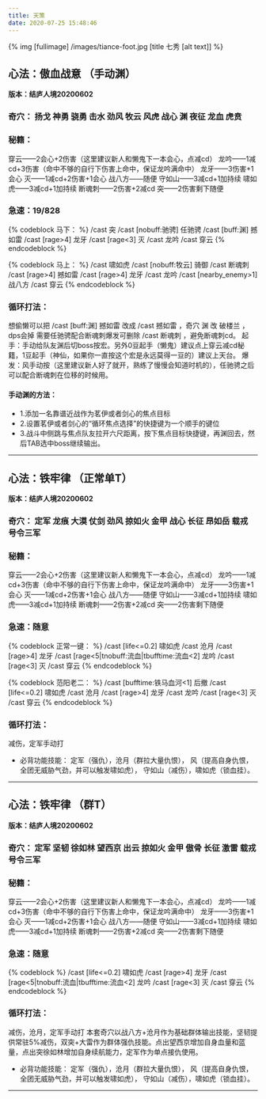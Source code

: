 ```yaml
---
title: 天策
date: 2020-07-25 15:48:46
---
```

{% img [fullimage] /images/tiance-foot.jpg [title 七秀 [alt text]] %}
## 心法：傲血战意 （手动渊）

**版本：结庐人境20200602**

### 奇穴： 扬戈 神勇 骁勇 击水 劲风 牧云 风虎 战心 渊 夜征 龙血 虎贲

### 秘籍：
穿云——2会心+2伤害（这里建议新人和懒鬼下一本会心，点减cd）
龙吟——1减cd+3伤害（命中不够的自行下伤害上命中，保证龙吟满命中）
龙牙——3伤害+1会心
灭——1减cd+2伤害+1会心
战八方——随便
守如山——3减cd+1加持续
啸如虎——3减cd+1加持续
断魂刺——2伤害+2减cd
突——2伤害剩下随便
	
### 急速：19/828
{% codeblock 马下： %}
/cast 突
/cast [nobuff:驰骋] 任驰骋
/cast [buff:渊] 撼如雷
/cast [rage>4] 龙牙
/cast [rage<3] 灭
/cast 龙吟
/cast 穿云
{% endcodeblock %}

{% codeblock 马上： %}
/cast 啸如虎
/cast [nobuff:牧云] 骑御
/cast 断魂刺
/cast [rage>4] 撼如雷
/cast [rage>4] 龙牙
/cast 龙吟
/cast [nearby_enemy>1] 战八方
/cast 穿云
{% endcodeblock %}
### 循环打法：
想偷懒可以把 /cast [buff:渊] 撼如雷 改成 /cast 撼如雷 ，奇穴 渊 改 破楼兰 ，dps会掉
需要任驰骋配合断魂刺爆发可删除  /cast 断魂刺  ，避免断魂刺cd。
起手：手动给队友渊后切boss按宏。另外0豆起手（懒鬼）建议点上穿云减cd秘籍，1豆起手（神仙，如果你一直按这个宏是永远莫得一豆的）建议上天台。
爆发：风手动按（这里建议新人好了就开，熟练了慢慢会知道时机的），任驰骋之后可以配合断魂刺在位移的时候用。
#### 手动渊的方法：
* 1.添加一名靠谱近战作为茗伊或者剑心的焦点目标
* 2.设置茗伊或者剑心的“循环焦点选择”的快捷键为一个顺手的键位
* 3.战斗中侧跳与焦点队友拉开六尺距离，按下焦点目标快捷键，再渊回去，然后TAB选中boss继续输出。

---

## 心法：铁牢律 （正常单T）

**版本：结庐人境20200602**

### 奇穴： 定军 龙痕 大漠 仗剑 劲风 掠如火 金甲 战心 长征 昂如岳 载戎 号令三军

### 秘籍：
穿云——2会心+2伤害（这里建议新人和懒鬼下一本会心，点减cd）
龙吟——1减cd+3伤害（命中不够的自行下伤害上命中，保证龙吟满命中）
龙牙——3伤害+1会心
灭——1减cd+2伤害+1会心
战八方——随便
守如山——3减cd+1加持续
啸如虎——3减cd+1加持续
断魂刺——2伤害+2减cd
突——2伤害剩下随便
	
### 急速：随意
{% codeblock 正常一键： %}
/cast [life<=0.2] 啸如虎
/cast 沧月
/cast [rage>4] 龙牙
/cast [rage<5|tnobuff:流血|tbufftime:流血<2] 龙吟
/cast [rage<3] 灭
/cast 穿云
{% endcodeblock %}

{% codeblock 范阳老二： %}
/cast [bufftime:铁马血河<1] 后撤
/cast [life<=0.2] 啸如虎
/cast 沧月
/cast [rage>4] 龙牙
/cast 龙吟
/cast [rage<3] 灭
/cast 穿云
{% endcodeblock %}
### 循环打法：
减伤，定军手动打
* 必背功能技能：
定军（强仇），沧月（群拉大量仇恨），
风（提高自身仇恨，全团无威胁气劲，并可以触发啸如虎），
守如山（减伤），啸如虎（锁血挂）。

---

## 心法：铁牢律 （群T）

**版本：结庐人境20200602**

### 奇穴： 定军 坚韧 徐如林 望西京 出云 掠如火 金甲 傲骨 长征 激雷 载戎 号令三军

### 秘籍：
穿云——2会心+2伤害（这里建议新人和懒鬼下一本会心，点减cd）
龙吟——1减cd+3伤害（命中不够的自行下伤害上命中，保证龙吟满命中）
龙牙——3伤害+1会心
灭——1减cd+2伤害+1会心
战八方——随便
守如山——3减cd+1加持续
啸如虎——3减cd+1加持续
断魂刺——2伤害+2减cd
突——2伤害剩下随便
	
### 急速：随意
{% codeblock %}
/cast [life<=0.2] 啸如虎
/cast [rage>4] 龙牙
/cast [rage<5|tnobuff:流血|tbufftime:流血<2] 龙吟
/cast [rage<3] 灭
/cast 穿云
{% endcodeblock %}

### 循环打法：
减伤，沧月，定军手动打
本套奇穴以战八方+沧月作为基础群体输出技能，坚韧提供常驻5%减伤，双突+大雷作为群体强仇技能。点出望西京增加自身血量和蓝量，点出突徐如林增加自身续航能力，定军作为单点接仇使用。
* 必背功能技能：
定军（强仇），沧月（群拉大量仇恨），
风（提高自身仇恨，全团无威胁气劲，并可以触发啸如虎），
守如山（减伤），啸如虎（锁血挂）。

---